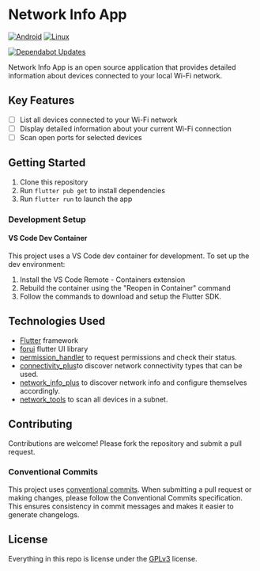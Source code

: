 # Network Info App

[![Android](https://github.com/lukki15/network_info_app/actions/workflows/android.yml/badge.svg)](https://github.com/lukki15/network_info_app/actions/workflows/android.yml)
[![Linux](https://github.com/lukki15/network_info_app/actions/workflows/linux.yml/badge.svg)](https://github.com/lukki15/network_info_app/actions/workflows/linux.yml)

[![Dependabot Updates](https://github.com/lukki15/network_info_app/actions/workflows/dependabot/dependabot-updates/badge.svg)](https://github.com/lukki15/network_info_app/actions/workflows/dependabot/dependabot-updates)

Network Info App is an open source application that provides detailed information about devices connected to your local Wi-Fi network.

## Key Features

- [ ] List all devices connected to your Wi-Fi network
- [ ] Display detailed information about your current Wi-Fi connection
- [ ] Scan open ports for selected devices

## Getting Started

1. Clone this repository
1. Run `flutter pub get` to install dependencies
1. Run `flutter run` to launch the app

### Development Setup

#### VS Code Dev Container

This project uses a VS Code dev container for development. To set up the dev environment:

1. Install the VS Code Remote - Containers extension
1. Rebuild the container using the "Reopen in Container" command
1. Follow the commands to download and setup the Flutter SDK.

## Technologies Used

- [Flutter](https://flutter.dev) framework
- [forui](https://forui.dev/) flutter UI library
- [permission_handler](https://pub.dev/packages/permission_handler) to request permissions and check their status.
- [connectivity_plus](https://pub.dev/packages/connectivity_plus)to discover network connectivity types that can be used.
- [network_info_plus](https://pub.dev/packages/network_info_plus) to discover network info and configure themselves accordingly.
- [network_tools](https://pub.dev/packages/network_tools) to scan all devices in a subnet.

## Contributing
Contributions are welcome! Please fork the repository and submit a pull request.

### Conventional Commits

This project uses [conventional commits](https://www.conventionalcommits.org). When submitting a pull request or making changes, please follow the Conventional Commits specification. This ensures consistency in commit messages and makes it easier to generate changelogs.

## License
Everything in this repo is license under the [GPLv3](./LICENSE) license.

